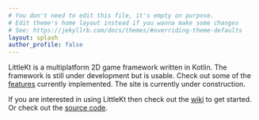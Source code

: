 ```yaml
---
# You don't need to edit this file, it's empty on purpose.
# Edit theme's home layout instead if you wanna make some changes
# See: https://jekyllrb.com/docs/themes/#overriding-theme-defaults
layout: splash
author_profile: false
---
```


<style>
    .splash {
        margin-top: 10px;
    }
</style>

LittleKt is a multiplatform 2D game framework written in Kotlin. The framework is still under development but is usable. Check out some of the [features](/features/) currently implemented. The site is currently under construction.

If you are interested in using LittleKt then check out the [wiki](/wiki/) to get started. Or check out the [source code](https://github.com/littlektframework/littlekt).
